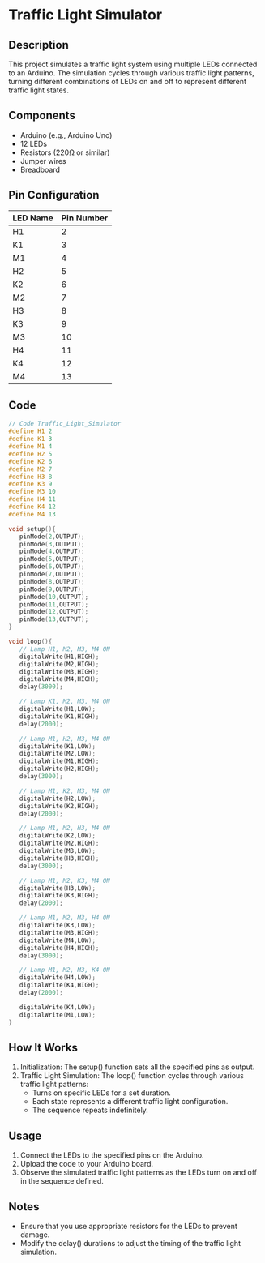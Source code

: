 # Traffic Light Simulator

## Description

This project simulates a traffic light system using multiple LEDs connected to an Arduino. The simulation cycles through various traffic light patterns, turning different combinations of LEDs on and off to represent different traffic light states.

## Components

- Arduino (e.g., Arduino Uno)
- 12 LEDs
- Resistors (220Ω or similar)
- Jumper wires
- Breadboard

## Pin Configuration

| LED Name | Pin Number |
| -------- | ---------- |
| H1       | 2          |
| K1       | 3          |
| M1       | 4          |
| H2       | 5          |
| K2       | 6          |
| M2       | 7          |
| H3       | 8          |
| K3       | 9          |
| M3       | 10         |
| H4       | 11         |
| K4       | 12         |
| M4       | 13         |

## Code

```cpp
// Code Traffic_Light_Simulator
#define H1 2
#define K1 3
#define M1 4
#define H2 5
#define K2 6
#define M2 7
#define H3 8
#define K3 9
#define M3 10
#define H4 11
#define K4 12
#define M4 13

void setup(){
   pinMode(2,OUTPUT);
   pinMode(3,OUTPUT);
   pinMode(4,OUTPUT);
   pinMode(5,OUTPUT);
   pinMode(6,OUTPUT);
   pinMode(7,OUTPUT);
   pinMode(8,OUTPUT);
   pinMode(9,OUTPUT);
   pinMode(10,OUTPUT);
   pinMode(11,OUTPUT);
   pinMode(12,OUTPUT);
   pinMode(13,OUTPUT);
}

void loop(){
   // Lamp H1, M2, M3, M4 ON
   digitalWrite(H1,HIGH);
   digitalWrite(M2,HIGH);
   digitalWrite(M3,HIGH);
   digitalWrite(M4,HIGH);
   delay(3000);

   // Lamp K1, M2, M3, M4 ON
   digitalWrite(H1,LOW);
   digitalWrite(K1,HIGH);
   delay(2000);

   // Lamp M1, H2, M3, M4 ON
   digitalWrite(K1,LOW);
   digitalWrite(M2,LOW);
   digitalWrite(M1,HIGH);
   digitalWrite(H2,HIGH);
   delay(3000);

   // Lamp M1, K2, M3, M4 ON
   digitalWrite(H2,LOW);
   digitalWrite(K2,HIGH);
   delay(2000);

   // Lamp M1, M2, H3, M4 ON
   digitalWrite(K2,LOW);
   digitalWrite(M2,HIGH);
   digitalWrite(M3,LOW);
   digitalWrite(H3,HIGH);
   delay(3000);

   // Lamp M1, M2, K3, M4 ON
   digitalWrite(H3,LOW);
   digitalWrite(K3,HIGH);
   delay(2000);

   // Lamp M1, M2, M3, H4 ON
   digitalWrite(K3,LOW);
   digitalWrite(M3,HIGH);
   digitalWrite(M4,LOW);
   digitalWrite(H4,HIGH);
   delay(3000);

   // Lamp M1, M2, M3, K4 ON
   digitalWrite(H4,LOW);
   digitalWrite(K4,HIGH);
   delay(2000);

   digitalWrite(K4,LOW);
   digitalWrite(M1,LOW);
}
```

## How It Works

1. Initialization: The setup() function sets all the specified pins as output.
2. Traffic Light Simulation: The loop() function cycles through various traffic light patterns:
   - Turns on specific LEDs for a set duration.
   - Each state represents a different traffic light configuration.
   - The sequence repeats indefinitely.

## Usage

1. Connect the LEDs to the specified pins on the Arduino.
2. Upload the code to your Arduino board.
3. Observe the simulated traffic light patterns as the LEDs turn on and off in the sequence defined.

## Notes

- Ensure that you use appropriate resistors for the LEDs to prevent damage.
- Modify the delay() durations to adjust the timing of the traffic light simulation.
